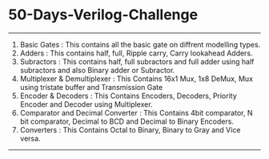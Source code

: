# 50-Days-Verilog-Challenge
-----------------------------------------------------------------------------------------------------------------------------------------------------------------------
1. Basic Gates : This contains all the basic gate on diffrent modelling types.
2. Adders : This contains half, full, Ripple carry, Carry lookahead Adders.
3. Subractors : This contains half, full subractors and full adder using half subractors and also Binary adder or Subractor.
4. Multiplexer & Demultiplexer : This Contains 16x1 Mux, 1x8 DeMux, Mux using tristate buffer and Transmission Gate
5. Encoder & Decoders : This Contains Encoders, Decoders, Priority Encoder and Decoder using Multiplexer.
6. Comparator and Decimal Converter : This Contains 4bit comparator, N bit comparator, Decimal to BCD and Decimal to Binary Encoders.
7. Converters : This Contains Octal to Binary, Binary to Gray and Vice versa.
-----------------------------------------------------------------------------------------------------------------------------------------------------------------------
